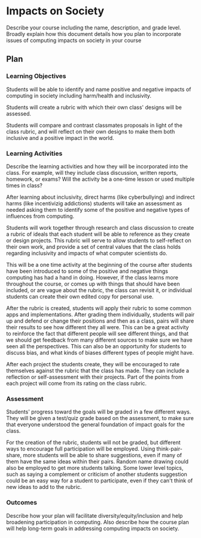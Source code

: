 # Impacts on Society

Describe your course including the name, description, and grade level. Broadly explain how this document details how you plan to incorporate issues of computing impacts on society in your course

## Plan

### Learning Objectives

Students will be able to identify and name positive and negative impacts of computing in society including harm/health and inclusivity.

Students will create a rubric with which their own class' designs will be assessed.

Students will compare and contrast classmates proposals in light of the class rubric, and will reflect on their own designs to make them both inclusive and a positive impact in the world.

### Learning Activities

Describe the learning activities and how they will be incorporated into the class. For example, will they include class discussion, written reports, homework, or exams? Will the activity be a one-time lesson or used multiple times in class?

After learning about inclusivity, direct harms (like cyberbullying) and indirect harms (like incentivizig addictions) students will take an assessment as needed asking them to identify some of the positive and negative types of influences from computing.

Students will work together through research and class discussion to create a rubric of ideals that each student will be able to reference as they create or design projects.  This rubric will serve to allow students to self-reflect on their own work, and provide a set of central values that the class holds regarding inclusivity and impacts of what computer scientists do.  

This will be a one time activity at the beginning of the course after students have been introduced to some of the positive and negative things computing has had a hand in doing.  However, if the class learns more throughout the course, or comes up with things that should have been included, or are vague about the rubric, the class can revisit it, or individual students can create their own edited copy for personal use.

After the rubric is created, students will apply their rubric to some common apps and implementations.  After grading them individually, students will pair up and defend or change their positions and then as a class, pairs will share their results to see how different they all were.  This can be a great activity to reinforce the fact that different people will see different things, and that we should get feedback from many different sources to make sure we have seen all the perspectives.  This can also be an opportunity for students to discuss bias, and what kinds of biases different types of people might have.

After each project the students create, they will be encouraged to rate themselves against the rubric that the class has made.  They can include a reflection or self-assessment with their projects. Part of the points from each project will come from its rating on the class rubric.

### Assessment

Students' progress toward the goals will be graded in a few different ways.  They will be given a test/quiz grade based on the assessment, to make sure that everyone understood the general foundation of impact goals for the class.

For the creation of the rubric, students will not be graded, but different ways to encourage full participation will be employed.  Using think-pair-share, more students will be able to share suggestions, even if many of them have the same ideas within their pairs.  Random name drawing could also be employed to get more students talking.  Some lower level topics, such as saying a complement or criticism of another students suggestion could be an easy way for a student to participate, even if they can't think of new ideas to add to the rubric.
### Outcomes

Describe how your plan will facilitate diversity/equity/inclusion and help broadening participation in computing. Also describe how the course plan will help long-term goals in addressing computing impacts on society.
